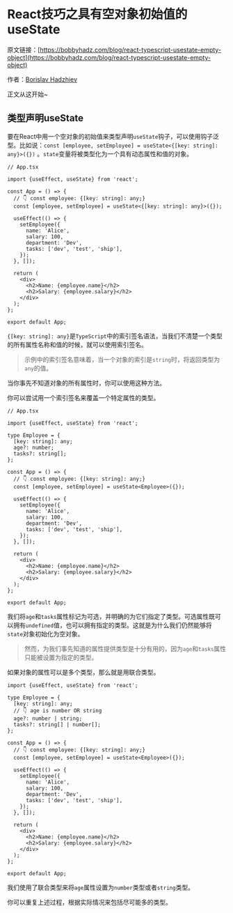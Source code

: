 # React技巧之具有空对象初始值的useState

原文链接：[https://bobbyhadz.com/blog/react-typescript-usestate-empty-object](https://bobbyhadz.com/blog/react-typescript-usestate-empty-object)

作者：[Borislav Hadzhiev](https://bobbyhadz.com/about)

正文从这开始~

## 类型声明useState

要在React中用一个空对象的初始值来类型声明`useState`钩子，可以使用钩子泛型。比如说：`const [employee, setEmployee] = useState<{[key: string]: any}>({})` 。`state`变量将被类型化为一个具有动态属性和值的对象。

```tsx
// App.tsx

import {useEffect, useState} from 'react';

const App = () => {
  // 👇️ const employee: {[key: string]: any;}
  const [employee, setEmployee] = useState<{[key: string]: any}>({});

  useEffect(() => {
    setEmployee({
      name: 'Alice',
      salary: 100,
      department: 'Dev',
      tasks: ['dev', 'test', 'ship'],
    });
  }, []);

  return (
    <div>
      <h2>Name: {employee.name}</h2>
      <h2>Salary: {employee.salary}</h2>
    </div>
  );
};

export default App;
```

`{[key: string]: any}`是`TypeScript`中的索引签名语法，当我们不清楚一个类型的所有属性名称和值的时候，就可以使用索引签名。

> 示例中的索引签名意味着，当一个对象的索引是`string`时，将返回类型为`any`的值。
>

当你事先不知道对象的所有属性时，你可以使用这种方法。

你可以尝试用一个索引签名来覆盖一个特定属性的类型。

```tsx
// App.tsx

import {useEffect, useState} from 'react';

type Employee = {
  [key: string]: any;
  age?: number;
  tasks?: string[];
};

const App = () => {
  // 👇️ const employee: {[key: string]: any;}
  const [employee, setEmployee] = useState<Employee>({});

  useEffect(() => {
    setEmployee({
      name: 'Alice',
      salary: 100,
      department: 'Dev',
      tasks: ['dev', 'test', 'ship'],
    });
  }, []);

  return (
    <div>
      <h2>Name: {employee.name}</h2>
      <h2>Salary: {employee.salary}</h2>
    </div>
  );
};

export default App;
```

我们将`age`和`tasks`属性标记为可选，并明确的为它们指定了类型。可选属性既可以拥有`undefined`值，也可以拥有指定的类型。这就是为什么我们仍然能够将`state`对象初始化为空对象。

> 然而，为我们事先知道的属性提供类型是十分有用的，因为`age`和`tasks`属性只能被设置为指定的类型。
>

如果对象的属性可以是多个类型，那么就是用联合类型。

```tsx
import {useEffect, useState} from 'react';

type Employee = {
  [key: string]: any;
  // 👇️ age is number OR string
  age?: number | string;
  tasks?: string[] | number[];
};

const App = () => {
  // 👇️ const employee: {[key: string]: any;}
  const [employee, setEmployee] = useState<Employee>({});

  useEffect(() => {
    setEmployee({
      name: 'Alice',
      salary: 100,
      department: 'Dev',
      tasks: ['dev', 'test', 'ship'],
    });
  }, []);

  return (
    <div>
      <h2>Name: {employee.name}</h2>
      <h2>Salary: {employee.salary}</h2>
    </div>
  );
};

export default App;
```

我们使用了联合类型来将`age`属性设置为`number`类型或者`string`类型。

你可以重复上述过程，根据实际情况来包括尽可能多的类型。
